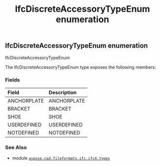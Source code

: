 ﻿---
title: IfcDiscreteAccessoryTypeEnum enumeration
second_title: Aspose.CAD for Python via .NET API References
description: 
type: docs
weight: 2460
url: /aspose.cad.fileformats.ifc.ifc4.types/ifcdiscreteaccessorytypeenum/
is_root: false
---

## IfcDiscreteAccessoryTypeEnum enumeration

IfcDiscreteAccessoryTypeEnum



The IfcDiscreteAccessoryTypeEnum type exposes the following members:

### Fields
| Field | Description |
| :- | :- |
| ANCHORPLATE | ANCHORPLATE |
| BRACKET | BRACKET |
| SHOE | SHOE |
| USERDEFINED | USERDEFINED |
| NOTDEFINED | NOTDEFINED |



### See Also
* module [`aspose.cad.fileformats.ifc.ifc4.types`](..)
